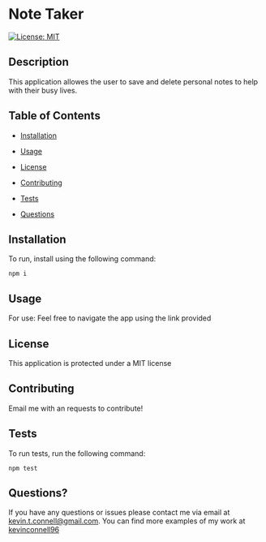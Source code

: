 # Note Taker
  [![License: MIT](https://img.shields.io/badge/License-MIT-yellow.svg)](https://opensource.org/licenses/MIT)

  ## Description

  This application allowes the user to save and delete personal notes to help with their busy lives.

  ## Table of Contents

  * [Installation](#installation)

  * [Usage](#usage) 
  
  * [License](#license)

  * [Contributing](#contributing)

  * [Tests](#tests)

  * [Questions](#questions)
  
  ## Installation

  To run, install using the following command:
  ```
  npm i
  ```

  ## Usage

  For use: Feel free to navigate the app using the link provided
  
  ## License

  This application is protected under a MIT license

  ## Contributing

  Email me with an requests to contribute!

  ## Tests

  To run tests, run the following command:
  ```
  npm test
  ```

  ## Questions?

  If you have any questions or issues please contact me via email at kevin.t.connell@gmail.com. You can find more examples of my work at [kevinconnell96](https://github.com/kevinconnell96)
